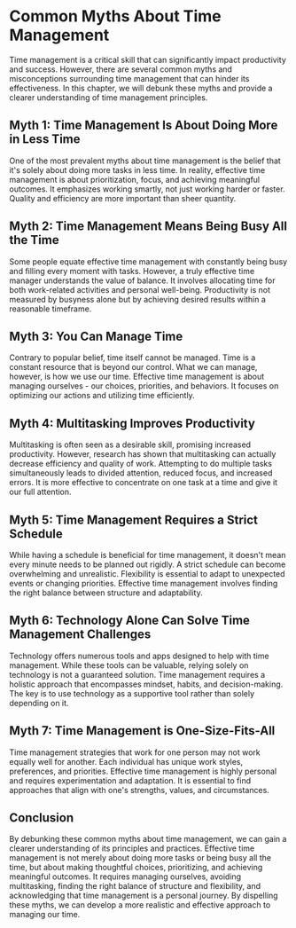 Common Myths About Time Management
===========================================

Time management is a critical skill that can significantly impact productivity and success. However, there are several common myths and misconceptions surrounding time management that can hinder its effectiveness. In this chapter, we will debunk these myths and provide a clearer understanding of time management principles.

Myth 1: **Time Management Is About Doing More in Less Time**
------------------------------------------------------------

One of the most prevalent myths about time management is the belief that it's solely about doing more tasks in less time. In reality, effective time management is about prioritization, focus, and achieving meaningful outcomes. It emphasizes working smartly, not just working harder or faster. Quality and efficiency are more important than sheer quantity.

Myth 2: **Time Management Means Being Busy All the Time**
---------------------------------------------------------

Some people equate effective time management with constantly being busy and filling every moment with tasks. However, a truly effective time manager understands the value of balance. It involves allocating time for both work-related activities and personal well-being. Productivity is not measured by busyness alone but by achieving desired results within a reasonable timeframe.

Myth 3: **You Can Manage Time**
-------------------------------

Contrary to popular belief, time itself cannot be managed. Time is a constant resource that is beyond our control. What we can manage, however, is how we use our time. Effective time management is about managing ourselves - our choices, priorities, and behaviors. It focuses on optimizing our actions and utilizing time efficiently.

Myth 4: **Multitasking Improves Productivity**
----------------------------------------------

Multitasking is often seen as a desirable skill, promising increased productivity. However, research has shown that multitasking can actually decrease efficiency and quality of work. Attempting to do multiple tasks simultaneously leads to divided attention, reduced focus, and increased errors. It is more effective to concentrate on one task at a time and give it our full attention.

Myth 5: **Time Management Requires a Strict Schedule**
------------------------------------------------------

While having a schedule is beneficial for time management, it doesn't mean every minute needs to be planned out rigidly. A strict schedule can become overwhelming and unrealistic. Flexibility is essential to adapt to unexpected events or changing priorities. Effective time management involves finding the right balance between structure and adaptability.

Myth 6: **Technology Alone Can Solve Time Management Challenges**
-----------------------------------------------------------------

Technology offers numerous tools and apps designed to help with time management. While these tools can be valuable, relying solely on technology is not a guaranteed solution. Time management requires a holistic approach that encompasses mindset, habits, and decision-making. The key is to use technology as a supportive tool rather than solely depending on it.

Myth 7: **Time Management is One-Size-Fits-All**
------------------------------------------------

Time management strategies that work for one person may not work equally well for another. Each individual has unique work styles, preferences, and priorities. Effective time management is highly personal and requires experimentation and adaptation. It is essential to find approaches that align with one's strengths, values, and circumstances.

Conclusion
----------

By debunking these common myths about time management, we can gain a clearer understanding of its principles and practices. Effective time management is not merely about doing more tasks or being busy all the time, but about making thoughtful choices, prioritizing, and achieving meaningful outcomes. It requires managing ourselves, avoiding multitasking, finding the right balance of structure and flexibility, and acknowledging that time management is a personal journey. By dispelling these myths, we can develop a more realistic and effective approach to managing our time.

